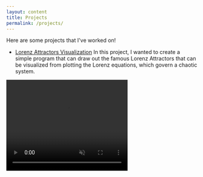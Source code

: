 ```yaml
---
layout: content
title: Projects
permalink: /projects/
---
```


Here are some projects that I've worked on!

- [Lorenz Attractors Visualization](https://github.com/arataishikawa11/Butterfly-Effect-and-Lorenz-Attractors)
In this project, I wanted to create a simple program that can draw out the famous Lorenz Attractors that can be visualized from plotting the Lorenz equations, 
which govern a chaotic system. 


<video width="320" height="240" autoplay muted>
  <source src="lorenz_vidmaker.mp4" type="video/mp4">
</video>

<!--
- [Cool Project]()
- [New Project]()
- [Old Project]()
- [Hard Project]()
- [School Project]()
- [Project's Project]()

-->
<!--
# Talks
- How to ????

-->
